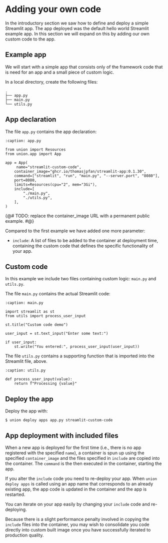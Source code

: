# Adding your own code

In the introductory section we saw how to define and deploy a simple Streamlit app.
The app deployed was the default hello world Streamlit example app.
In this section we will expand on this by adding our own custom code to the app.

## Example app

We will start with a simple app that consists only of the framework code that is need for an app and a small piece of custom logic.

In a local directory, create the following files:

```{code-block} bash
.
├── app.py
├── main.py
└── utils.py
```

## App declaration

The file `app.py` contains the app declaration:

```{code-block} python
:caption: app.py

from union import Resources
from union.app import App

app = App(
     name="streamlit-custom-code",
    container_image="ghcr.io/thomasjpfan/streamlit-app:0.1.30",
    command=["streamlit", "run", "main.py", "--server.port", "8080"],
    port=8080,
    limits=Resources(cpu="2", mem="3Gi"),
    include=[
        "./main.py",
        "./utils.py",
    ],
)
```
{@# TODO: replace the container_image URL with a permanent public example. #@}

Compared to the first example we have added one more parameter:

* `include`: A list of files to be added to the container at deployment time, containing the custom code that defines the specific functionality of your app.

## Custom code

In this example we include two files containing custom logic: `main.py` and `utils.py`.

The file `main.py` contains the actual Streamlit code:

```{code-block} python
:caption: main.py

import streamlit as st
from utils import process_user_input

st.title("Custom code demo")

user_input = st.text_input("Enter some text:")

if user_input:
    st.write("You entered:", process_user_input(user_input))
```

The file `utils.py` contains a supporting function that is imported into the Streamlit file, above.

```{code-block} python
:caption: utils.py

def process_user_input(value):
    return f"Processing {value}"
```

## Deploy the app

Deploy the app with:

```{code-block}bash
$ union deploy apps app.py streamlit-custom-code
```

## App deployment with included files

When a new app is deployed for the first time (i.e., there is no app registered with the specified `name`),
a container is spun up using the specified `container_image` and the files specified in `include` are
copied into the container. The `command` is the then executed in the container, starting the app.

If you alter the `include` code you need to re-deploy your app.
When `union deploy apps` is called using an app name that corresponds to an already existing app,
the app code is updated in the container and the app is restarted.

You can iterate on your app easily by changing your `include` code and re-deploying.

Because there is a slight performance penalty involved in copying the `include` files into the container,
you may wish to consolidate you code directly into custom built image once you have successfully iterated to production quality.
